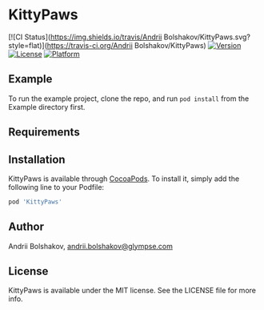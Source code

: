 # KittyPaws

[![CI Status](https://img.shields.io/travis/Andrii Bolshakov/KittyPaws.svg?style=flat)](https://travis-ci.org/Andrii Bolshakov/KittyPaws)
[![Version](https://img.shields.io/cocoapods/v/KittyPaws.svg?style=flat)](https://cocoapods.org/pods/KittyPaws)
[![License](https://img.shields.io/cocoapods/l/KittyPaws.svg?style=flat)](https://cocoapods.org/pods/KittyPaws)
[![Platform](https://img.shields.io/cocoapods/p/KittyPaws.svg?style=flat)](https://cocoapods.org/pods/KittyPaws)

## Example

To run the example project, clone the repo, and run `pod install` from the Example directory first.

## Requirements

## Installation

KittyPaws is available through [CocoaPods](https://cocoapods.org). To install
it, simply add the following line to your Podfile:

```ruby
pod 'KittyPaws'
```

## Author

Andrii Bolshakov, andrii.bolshakov@glympse.com

## License

KittyPaws is available under the MIT license. See the LICENSE file for more info.
